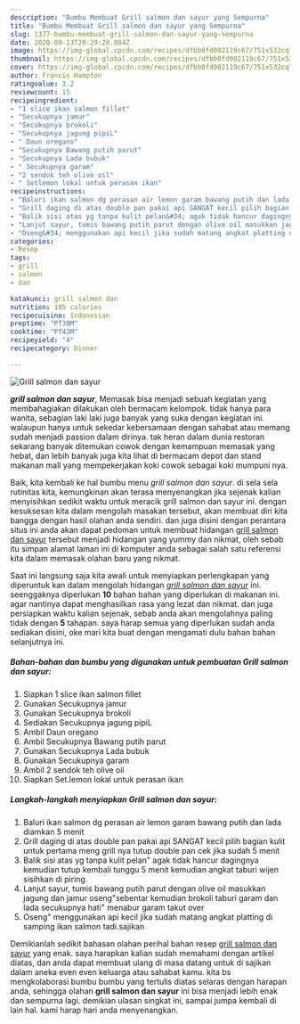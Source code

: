 ```yaml
---
description: "Bumbu Membuat Grill salmon dan sayur yang Sempurna"
title: "Bumbu Membuat Grill salmon dan sayur yang Sempurna"
slug: 1377-bumbu-membuat-grill-salmon-dan-sayur-yang-sempurna
date: 2020-09-13T20:29:28.084Z
image: https://img-global.cpcdn.com/recipes/dfbb0fd002119c67/751x532cq70/grill-salmon-dan-sayur-foto-resep-utama.jpg
thumbnail: https://img-global.cpcdn.com/recipes/dfbb0fd002119c67/751x532cq70/grill-salmon-dan-sayur-foto-resep-utama.jpg
cover: https://img-global.cpcdn.com/recipes/dfbb0fd002119c67/751x532cq70/grill-salmon-dan-sayur-foto-resep-utama.jpg
author: Francis Hampton
ratingvalue: 3.2
reviewcount: 15
recipeingredient:
- "1 slice ikan salmon fillet"
- "Secukupnya jamur"
- "Secukupnya brokoli"
- "Secukupnya jagung pipiL"
- " Daun oregano"
- "Secukupnya Bawang putih parut"
- "Secukupnya Lada bubuk"
- " Secukupnya garam"
- "2 sendok teh olive oil"
- " Setlemon lokal untuk perasan ikan"
recipeinstructions:
- "Baluri ikan salmon dg perasan air lemon garam bawang putih dan lada diamkan 5 menit"
- "Grill daging di atas double pan pakai api SANGAT kecil pilih bagian kulit untuk pertama meng grill nya tutup double pan cek jika sudah 5 menit"
- "Balik sisi atas yg tanpa kulit pelan&#34; agak tidak hancur dagingnya kemudian tutup kembali tunggu 5 menit kemudian angkat taburi wijen sisihkan di piring."
- "Lanjut sayur, tumis bawang putih parut dengan olive oil masukkan jagung dan jamur oseng&#34;sebentar kemudian brokoli taburi garam dan lada secukupnya hati&#34; menabur garam takut over"
- "Oseng&#34; menggunakan api kecil jika sudah matang angkat platting di samping ikan salmon tadi.sajikan"
categories:
- Resep
tags:
- grill
- salmon
- dan

katakunci: grill salmon dan 
nutrition: 185 calories
recipecuisine: Indonesian
preptime: "PT30M"
cooktime: "PT43M"
recipeyield: "4"
recipecategory: Dinner

---
```



![Grill salmon dan sayur](https://img-global.cpcdn.com/recipes/dfbb0fd002119c67/751x532cq70/grill-salmon-dan-sayur-foto-resep-utama.jpg)

<b><i>grill salmon dan sayur</i></b>, Memasak bisa menjadi sebuah kegiatan yang membahagiakan dilakukan oleh bermacam kelompok. tidak hanya para wanita, sebagian laki laki juga banyak yang suka dengan kegiatan ini. walaupun hanya untuk sekedar kebersamaan dengan sahabat atau memang sudah menjadi passion dalam dirinya. tak heran dalam dunia restoran sekarang banyak ditemukan cowok dengan kemampuan memasak yang hebat, dan lebih banyak juga kita lihat di bermacam depot dan stand makanan mall yang mempekerjakan koki cowok sebagai koki mumpuni nya.



Baik, kita kembali ke hal bumbu menu <i>grill salmon dan sayur</i>. di sela sela rutinitas kita, kemungkinan akan terasa menyenangkan jika sejenak kalian menyisihkan sedikit waktu untuk meracik grill salmon dan sayur ini. dengan kesuksesan kita dalam mengolah masakan tersebut, akan membuat diri kita bangga dengan hasil olahan anda sendiri. dan juga disini dengan perantara situs ini anda akan dapat pedoman untuk membuat hidangan <u>grill salmon dan sayur</u> tersebut menjadi hidangan yang yummy dan nikmat, oleh sebab itu simpan alamat laman ini di komputer anda sebagai salah satu referensi kita dalam memasak olahan baru yang nikmat.


Saat ini langsung saja kita awali untuk menyiapkan perlengkapan yang diperuntuk kan dalam mengolah hidangan <u><i>grill salmon dan sayur</i></u> ini. seenggaknya diperlukan <b>10</b> bahan bahan yang diperlukan di makanan ini. agar nantinya dapat menghasilkan rasa yang lezat dan nikmat. dan juga persiapkan waktu kalian sejenak, sebab anda akan mengolahnya paling tidak dengan <b>5</b> tahapan. saya harap semua yang diperlukan sudah anda sediakan disini, oke mari kita buat dengan mengamati dulu bahan bahan selanjutnya ini.

<!--inarticleads1-->

##### Bahan-bahan dan bumbu yang digunakan untuk pembuatan Grill salmon dan sayur:

1. Siapkan 1 slice ikan salmon fillet
1. Gunakan Secukupnya jamur
1. Gunakan Secukupnya brokoli
1. Sediakan Secukupnya jagung pipiL
1. Ambil  Daun oregano
1. Ambil Secukupnya Bawang putih parut
1. Gunakan Secukupnya Lada bubuk
1. Gunakan  Secukupnya garam
1. Ambil 2 sendok teh olive oil
1. Siapkan  Set.lemon lokal untuk perasan ikan




<!--inarticleads2-->

##### Langkah-langkah menyiapkan Grill salmon dan sayur:

1. Baluri ikan salmon dg perasan air lemon garam bawang putih dan lada diamkan 5 menit
1. Grill daging di atas double pan pakai api SANGAT kecil pilih bagian kulit untuk pertama meng grill nya tutup double pan cek jika sudah 5 menit
1. Balik sisi atas yg tanpa kulit pelan&#34; agak tidak hancur dagingnya kemudian tutup kembali tunggu 5 menit kemudian angkat taburi wijen sisihkan di piring.
1. Lanjut sayur, tumis bawang putih parut dengan olive oil masukkan jagung dan jamur oseng&#34;sebentar kemudian brokoli taburi garam dan lada secukupnya hati&#34; menabur garam takut over
1. Oseng&#34; menggunakan api kecil jika sudah matang angkat platting di samping ikan salmon tadi.sajikan




Demikianlah sedikit bahasan olahan perihal bahan resep <u>grill salmon dan sayur</u> yang enak. saya harapkan kalian sudah memahami dengan artikel diatas, dan anda dapat membuat ulang di masa datang untuk di sajikan dalam aneka even even keluarga atau sahabat kamu. kita bs mengkolaborasi bumbu bumbu yang tertulis diatas selaras dengan harapan anda, sehingga olahan <b>grill salmon dan sayur</b> ini bisa menjadi lebih enak dan sempurna lagi. demikian ulasan singkat ini, sampai jumpa kembali di lain hal. kami harap hari anda menyenangkan.
